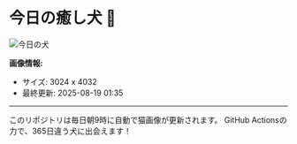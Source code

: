 # 今日の癒し犬 🐶

![今日の犬](https://cdn2.thedogapi.com/images/d_LTRaWUk.jpg)

**画像情報:**
- サイズ: 3024 x 4032
- 最終更新: 2025-08-19 01:35

---

このリポジトリは毎日朝9時に自動で猫画像が更新されます。
GitHub Actionsの力で、365日違う犬に出会えます！
